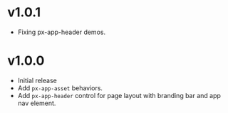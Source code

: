 v1.0.1
==================
* Fixing px-app-header demos.

v1.0.0
==================
* Initial release
* Add `px-app-asset` behaviors.
* Add `px-app-header` control for page layout with branding bar and app nav element.
